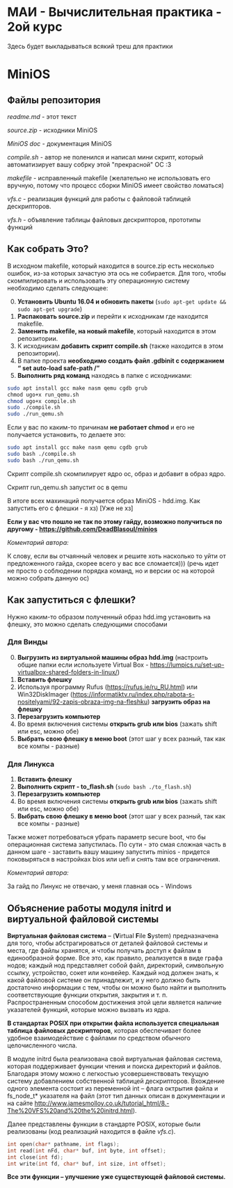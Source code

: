 # МАИ - Вычислительная практика - 2ой курс
Здесь будет выкладываться всякий треш для практики
# MiniOS
## Файлы репозитория
_readme.md_ - этот текст

_source.zip_ - исходники MiniOS

_MiniOS doc_ - документация MiniOS

_compile.sh_ - автор не поленился и написал мини скрипт, который автоматизирует вашу собрку этой "прекрасной" ОС :3

_makefile_ - исправленный makefile (желательно не использовать его вручную, потому что процесс сборки MiniOS имеет свойство ломаться)

_vfs.c_ - реализация функций для работы с файловой таблицей дескрипторов.

_vfs.h_ - объявление таблицы файловых дескрипторов, прототипы функций

## Как собрать Это?

В исходном makefile, который находится в source.zip есть несколько ошибок, из-за которых зачастую эта ось не собирается. Для того, чтобы скомпилировать и использовать эту операционную систему необходимо сделать следующее:

0. **Установить Ubuntu 16.04 и обновить пакеты** (```sudo apt-get update && sudo apt-get upgrade```)
1. **Распаковать source.zip** и перейти к исходникам где находится makefile.
2. **Заменить makefile, на новый makefile**, который находится в этом репозитории.
3. К исходникам **добавить скрипт compile.sh** (также находится в этом репозитории).
4. В папке проекта **необходимо создать файл .gdbinit с содержанием “ set auto-load safe-path /”**
5. **Выполнить ряд команд** находясь в папке с исходниками:
```bash
sudo apt install gcc make nasm qemu cgdb grub
сhmod ugo+x run_qemu.sh
chmod ugo+x compile.sh
sudo ./compile.sh
sudo ./run_qemu.sh
```
Если у вас по каким-то причинам **не работает chmod** и его не получается установить, то делаете это:
```bash
sudo apt install gcc make nasm qemu cgdb grub
sudo bash ./compile.sh
sudo bash ./run_qemu.sh
```


Скрипт compile.sh скомпилирует ядро ос, образ и добавит в образ ядро.

Скрипт run_qemu.sh запустит ос в qemu

В итоге всех махинаций получается образ MiniOS - hdd.img. Как запустить его с флешки - я хз) [Уже не хз]

**Если у вас что пошло не так по этому гайду, возможно получиться по другому - https://github.com/DeadBlasoul/minios**

_Коментарий автора:_

К слову, если вы отчаянный человек и решите хоть насколько то уйти от предложенного гайда, скорее всего у вас все сломается))) (речь идет не просто о соблюдении порядка команд, но и версии ос на которой можно собрать данную ос)

## Как запуститься с флешки?

Нужно каким-то образом полученный образ hdd.img установить на флешку, это можно сделать следующими способами

### Для Винды

0. **Выгрузить из виртуальной машины образ hdd.img** (настроить общие папки если используете Virtual Box - https://lumpics.ru/set-up-virtualbox-shared-folders-in-linux/)
1. **Вставить флешку**
2. Используя программу Rufus (https://rufus.ie/ru_RU.html) или Win32DiskImager (https://informatiktv.ru/index.php/rabota-s-nositelyami/92-zapis-obraza-img-na-fleshku) **загрузить образ на флешку**
3. **Перезагрузить компьютер**
4. Во время включения системы **открыть grub или bios** (зажать shift или esc, можно обе)
5. **Выбрать свою флешку в меню boot** (этот шаг у всех разный, так как все компы - разные)

### Для Линукса

1. **Вставить флешку**
2. **Выполнить скрипт - to_flash.sh** (```sudo bash ./to_flash.sh```)
3. **Перезагрузить компьютер**
4. Во время включения системы **открыть grub или bios** (зажать shift или esc, можно обе)
5. **Выбрать свою флешку в меню boot** (этот шаг у всех разный, так как все компы - разные)



Также может потребоваться убрать параметр secure boot, что бы операционная система запустилась. По сути - это смая сложная часть в данном шаге - заставить вашу машину запустить minios - придется поковыряться в настройках bios или uefi и снять там все ограничения.

_Коментарий автора:_

За гайд по Линукс не отвечаю, у меня главная ось - Windows

## Объяснение работы модуля initrd и виртуальной файловой системы

**Виртуальная файловая система** – (**V**irtual **F**ile **S**ystem) предназначена для того, чтобы абстрагироваться от деталей файловой системы и места, где файлы хранятся, и чтобы получать доступ к файлам в единообразной форме. Все это, как правило, реализуется в виде графа нодов; каждый нод представляет собой файл, директорий, символьную ссылку, устройство, сокет или конвейер. Каждый нод должен знать, к какой файловой системе он принадлежит, и у него должно быть достаточно информации с тем, чтобы он можно было найти и выполнить соответствующие функции открытия, закрытия и т. п. Распространенным способом достижения этой цели является наличие указателей функций, которые можно вызвать из ядра.

**В стандартах POSIX при открытии файла используется специальная таблица файловых дескрипторов**, которая обеспечивает более удобное взаимодействие с файлами по средством обычного целочисленного числа. 

В модуле initrd была реализована свой виртуальная файловая система, которая поддерживает функции чтения и поиска директорий и файлов. Благодаря этому можно с легкостью усовершенствовать текущую систему добавлением собственной таблицей дескрипторов. Вхождение одного элемента состоит из переменной int – флага октрытия файла и fs_node_t* указателя на файл (этот тип данных описан в документации и на сайте http://www.jamesmolloy.co.uk/tutorial_html/8.-The%20VFS%20and%20the%20initrd.html).

Далее представлены функции в стандарте POSIX, которые были реализованы (код реализаций находится в файле _vfs.c_).

```C
int open(char* pathname, int flags);
int read(int nFd, char* buf, int byte, int offset);
int close(int fd);
int write(int fd, char* buf, int size, int offset);
```

**Все эти функции – улучшение уже существующей файловой системы.**

